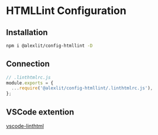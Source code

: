 # HTMLLint Configuration

## Installation

```sh
npm i @alexlit/config-htmllint -D
```

## Connection

```js
// .linthtmlrc.js
module.exports = {
  ...require('@alexlit/config-htmllint/.linthtmlrc.js'),
};
```

## VSCode extention

[vscode-linthtml](https://marketplace.visualstudio.com/items?itemName=kamikillerto.vscode-linthtml)
